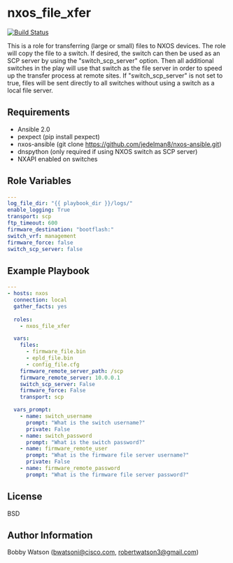 nxos_file_xfer
=========
[![Build Status](https://travis-ci.org/robertwatson3/nxos_file_xfer.svg?branch=master)](https://travis-ci.org/robertwatson3/nxos_file_xfer)

This is a role for transferring (large or small) files to NXOS devices. The role will copy the file to
a switch. If desired, the switch can then be used as an SCP server by using the "switch_scp_server" option. Then all additional switches in the play will use
that switch as the file server in order to speed up the transfer process at remote sites. If "switch_scp_server" is not set to true, files will be sent directly to all switches without using a switch as a local file server.

Requirements
------------

- Ansible 2.0
- pexpect (pip install pexpect)
- nxos-ansible (git clone https://github.com/jedelman8/nxos-ansible.git)
- dnspython (only required if using NXOS switch as SCP server)
- NXAPI enabled on switches

Role Variables
--------------
```YAML
---
log_file_dir: "{{ playbook_dir }}/logs/"
enable_logging: True
transport: scp
ftp_timeout: 600
firmware_destination: "bootflash:"
switch_vrf: management
firmware_force: false
switch_scp_server: false
```
Example Playbook
----------------
```YAML
---
- hosts: nxos
  connection: local
  gather_facts: yes
  
  roles:
    - nxos_file_xfer

  vars:
    files:
      - firmware_file.bin
      - epld_file.bin
      - config_file.cfg
    firmware_remote_server_path: /scp
    firmware_remote_server: 10.0.0.1
    switch_scp_server: False
    firmware_force: False
    transport: scp

  vars_prompt:
    - name: switch_username
      prompt: "What is the switch username?"
      private: False
    - name: switch_password
      prompt: "What is the switch password?"
    - name: firmware_remote_user
      prompt: "What is the firmware file server username?"
      private: False
    - name: firmware_remote_password
      prompt: "What is the firmware file server password?"
```

License
-------

BSD

Author Information
------------------

Bobby Watson (bwatsoni@cisco.com, robertwatson3@gmail.com)
